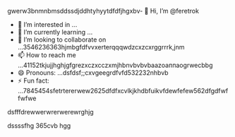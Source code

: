 gwerw3bnmnbmsddssdjddhtyhyytdfdfjhgxbv- 👋 Hi, I’m @feretrok
- 👀 I’m interested in ...
- 🌱 I’m currently learning ...
- 💞️ I’m looking to collaborate on ...3546236363hjmbgfdfvvxerterqqqwdzcxzcxrggrrrk,jnm
- 📫 How to reach me ...41152tkjujjhghjgfgrezxczxcczxmjhbnvbvbvbaazоаппаоgrwecbbg
- 😄 Pronouns: ...dsfdsf;;cxvgeegrdfvfd532232nhbvb
- ⚡ Fun fact: ...7845454sfetrtererwew2625dfdfxcvlkjkhdbfuikvfdewfefew562dfgdfwffwfwe
<!---2fdguydsfsdfsdfvdfdsdsfile) appears on your GitHub profile.gfffwfeewfwedbvvvv
You can click the Preview link to take a look at your changes.53zxsd666996rtytyrfdgdfgdfasasfswfefewwe
--->dsfffdrewwerwrerwerewrghjg
dssssfhg
365cvb
hgg
